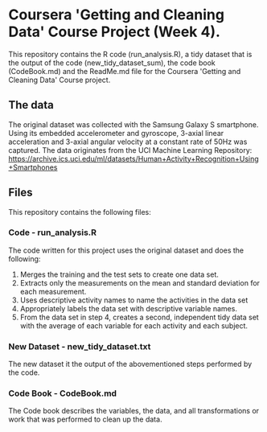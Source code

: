 Coursera 'Getting and Cleaning Data' Course Project (Week 4).
=============================================================

This repository contains the R code (run\_analysis.R), a tidy dataset
that is the output of the code (new\_tidy\_dataset\_sum), the code book
(CodeBook.md) and the ReadMe.md file for the Coursera 'Getting and
Cleaning Data' Course project.

The data
--------

The original dataset was collected with the Samsung Galaxy S smartphone.
Using its embedded accelerometer and gyroscope, 3-axial linear
acceleration and 3-axial angular velocity at a constant rate of 50Hz was
captured. The data originates from the UCI Machine Learning Repository:
<https://archive.ics.uci.edu/ml/datasets/Human+Activity+Recognition+Using+Smartphones>

Files
-----

This repository contains the following files:

### Code - run\_analysis.R

The code written for this project uses the original dataset and does the
following: 
1) Merges the training and the test sets to create one data
set. 
2) Extracts only the measurements on the mean and standard
deviation for each measurement. 
3) Uses descriptive activity names to
name the activities in the data set 
4) Appropriately labels the data set
with descriptive variable names. 
5) From the data set in step 4, creates
a second, independent tidy data set with the average of each variable
for each activity and each subject.

### New Dataset - new\_tidy\_dataset.txt

The new dataset it the output of the abovementioned steps performed by
the code.

### Code Book - CodeBook.md

The Code book describes the variables, the data, and all transformations
or work that was performed to clean up the data.
